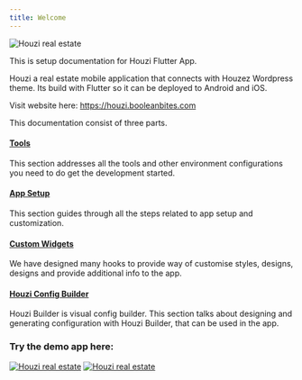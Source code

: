 ```yaml
---
title: Welcome
---
```


![Houzi real estate](images/banner.jpg)

This is setup documentation for Houzi Flutter App.

Houzi a real estate mobile application that connects with Houzez Wordpress theme. Its build with Flutter so it can be deployed to Android and iOS.

Visit website here: https://houzi.booleanbites.com


This documentation consist of three parts.

#### [Tools](tools/tools_setup)

This section addresses all the tools and other environment configurations you need to do get the development started.

#### [App Setup](app-setup/change_app_url)

This section guides through all the steps related to app setup and customization.

#### [Custom Widgets](hooks-widgets/add_item_in_drawer)

We have designed many hooks to provide way of customise styles, designs, designs and provide additional info to the app.

#### [Houzi Config Builder](houzi-config-builder/introduction)

Houzi Builder is visual config builder. This section talks about designing and generating configuration with Houzi Builder, that can be used in the app.

### Try the demo app here:

 [![Houzi real estate](images/apple_store.png)](https://apps.apple.com/us/app/id1598357211)  [![Houzi real estate](images/google_play.png)](https://play.google.com/store/apps/details?id=com.booleanbites.houzez)
